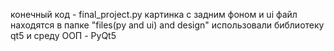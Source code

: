 конечный код - final_project.py
картинка с задним фоном и ui файл находятся в папке "files(py and ui) and design"
использовали библиотеку qt5 и среду ООП - PyQt5
